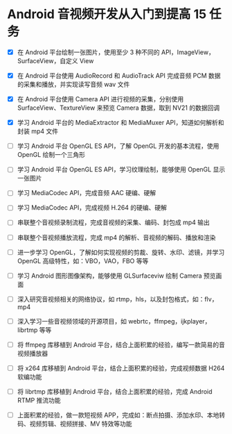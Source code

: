 # Android 音视频开发从入门到提高 15 任务

- [x] 在 Android 平台绘制一张图片，使用至少 3 种不同的 API，ImageView，SurfaceView，自定义 View

- [x] 在 Android 平台使用 AudioRecord 和 AudioTrack API 完成音频 PCM 数据的采集和播放，并实现读写音频 wav 文件

- [x] 在 Android 平台使用 Camera API 进行视频的采集，分别使用 SurfaceView、TextureView 来预览 Camera 数据，取到 NV21 的数据回调

- [x] 学习 Android 平台的 MediaExtractor 和 MediaMuxer API，知道如何解析和封装 mp4 文件

- [ ] 学习 Android 平台 OpenGL ES API，了解 OpenGL 开发的基本流程，使用 OpenGL 绘制一个三角形

- [ ] 学习 Android 平台 OpenGL ES API，学习纹理绘制，能够使用 OpenGL 显示一张图片

- [ ] 学习 MediaCodec API，完成音频 AAC 硬编、硬解

- [ ] 学习 MediaCodec API，完成视频 H.264 的硬编、硬解

- [ ] 串联整个音视频录制流程，完成音视频的采集、编码、封包成 mp4 输出

- [ ] 串联整个音视频播放流程，完成 mp4 的解析、音视频的解码、播放和渲染

- [ ] 进一步学习 OpenGL，了解如何实现视频的剪裁、旋转、水印、滤镜，并学习 OpenGL 高级特性，如：VBO，VAO，FBO 等等

- [ ] 学习 Android 图形图像架构，能够使用 GLSurfaceviw 绘制 Camera 预览画面

- [ ] 深入研究音视频相关的网络协议，如 rtmp，hls，以及封包格式，如：flv，mp4

- [ ] 深入学习一些音视频领域的开源项目，如 webrtc，ffmpeg，ijkplayer，librtmp 等等

- [ ] 将 ffmpeg 库移植到 Android 平台，结合上面积累的经验，编写一款简易的音视频播放器

- [ ] 将 x264 库移植到 Android 平台，结合上面积累的经验，完成视频数据 H264 软编功能

- [ ] 将 librtmp 库移植到 Android 平台，结合上面积累的经验，完成 Android RTMP 推流功能

- [ ] 上面积累的经验，做一款短视频 APP，完成如：断点拍摄、添加水印、本地转码、视频剪辑、视频拼接、MV 特效等功能
